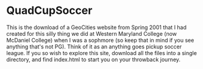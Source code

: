 # QuadCupSoccer


This is the download of a GeoCities website from Spring 2001 that I had created for this silly thing we did at Western Maryland College (now McDaniel College) when I was a sophmore (so keep that in mind if you see anything that's not PG). Think of it as an anything goes pickup soccer league. If you so wish to explore this site, download all the files into a single directory, and find index.html to start you on your throwback journey.
